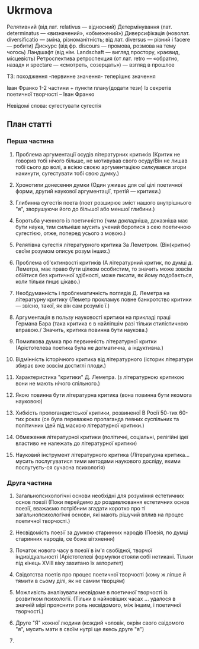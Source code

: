 # Ukrmova

Релятивний (від лат. relativus — відносний)
Детермінування (лат. determinatus — «визначений», «обмежений»)
Диверсифікація (новолат. diversificatio — зміна, різноманітність; від лат. diversus — різний і facere — робити)
Дискурс  (від фр. discours — промова, розмова на тему чогось)
Ландшафт (від нім. Landschaft — вигляд простору, краєвид, місцевість)
Ретроспектива  ретроспекция (от лат. retro — «обратно, назад» и spectare — «смотреть, созерцать») — взгляд в прошлое  

ТЗ:
походження -первинне значення- теперішнє значення  

Іван Франко 1-2 частини + пункти плану(додати тези) Із секретів поетичної творчостi – Іван Франко

Невідомі слова: сугестувати сугестія

## План статті

### Перша частина

1. Проблема аргументації осудів літературних критиків  (Критик не говорив тобі нічого більше, не мотивував свого осуду/Він не лишав тобі сього до волі, а всією своєю аргументацією силкувався згори накинути, сугестувати тобі свою думку.)

2. Хронотипи донесення думки (Один уживає для сеї цілі поетичної форми, другий наукової аргументації, третій — критики.)

3. Глибинна сугестія поета (поет розширює зміст нашого внутрішнього "я", зворушуючи його до більшої або меншої глибини.)

4. Боротьба ученного із поетичністю (чим докладніша, доказніша має бути наука, тим сильніше мусить учений боротися з сею поетичною сугестією, отже, поперед усього з мовою.)

5. Релятівна сугестія літературного критика За Леметром. (Він(критик) своїм розумом описує розум інших.)

6. Проблема об'єктинвості критиків (А літературний критик, по думці д. Леметра, має право бути цілком особистим, то значить може зовсім обійтися без критичної здібності, може писати, як йому подобається, коли тільки пншє цікаво.)

7. Необдуманність і проблематичність поглядів Д. Леметра на літературну критику (Леметр прокламує повне банкротство критики — звісно, такої, як він сам розуміє ї.)

8. Аргументація в пользу науковості критики на прикладі праці Германа Бара (така критика є в найліпшім разі тільки стилістичною вправою./ Значить, критика повинна бути наукова.)

9. Помилкова думка про первинність літературної критки (Арістотелева поетика була не догматична, а індуктивна.)

10. Відмінність історічного критика від літературного (історик літератури збирає вже зовсім достиглі плоди.)

11. Характеристика "критики" Д. Леметра. (з літературною критикою вони не мають нічого спільного.)

12. Якою повинна бути літературна критика (вона повинна бути якомога науковою)

13. Хибкість пропогандистської критики, розвиненої В Росії 50-тих 60-тих роках (се була переважно пропаганда певних суспільних та політичних ідей під маскою літературної критики.)

14. Обмеження літературної критики (політичні, соціальні, релігійні ідеї властиво не належать до літературної критики)

15. Науковий інструмент літературного критика (Літературна критика... мусить послугуватися тими методами наукового досліду, якими послугуєть-ся сучасна психологія)

### Друга частина

1. Загальнопсихологічні основи необхідні для розуміння естетичних основ поезії (Поки перейдемо до роздивлювання естетичних основ поезії, вважаємо потрібним згадати коротко про ті загальнопсихологічні основи, які мають рішучий вплив на процес поетичної творчості.)

2. Несвідомість поезії за думкою старинних народів (Поезія, по думці старинних народів, се боже вітхнення)

3. Початок нового часу в поезії в ім'я свобідної, творчої індивідуальності (Арістотелеві формулки стояли собі нетикані. Тільки під кінець XVIII віку захитано їх авторитет)

4. Свідотства поетів про процес поетичної творчості (кому ж ліпше й тямити в сьому ділі, як не самим творцям)

5. Можливість аналізувати несвідоме в поетичної творчості із розвитком психології. (Тільки в найновіших часах ... удалося в значній мірі прояснити роль несвідомого, між іншим, і поетичної творчості.)

6. Друге "Я" кожної людини (кождий чоловік, окрім свого свідомого "я", мусить мати в своїм нутрі ще якесь друге "я")



7. 

